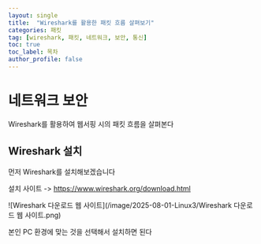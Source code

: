 ```yaml
---
layout: single
title:  "Wireshark를 활용한 패킷 흐름 살펴보기"
categories: 패킷
tag: [wireshark, 패킷, 네트워크, 보안, 통신]
toc: true
toc_label: 목차
author_profile: false
---
```


# 네트워크 보안

Wireshark를 활용하여 웹서핑 시의 패킷 흐름을 살펴본다

## Wireshark 설치

먼저 Wireshark를 설치해보겠습니다

설치 사이트 -> https://www.wireshark.org/download.html

![Wireshark 다운로드 웹 사이트](/image/2025-08-01-Linux3/Wireshark 다운로드 웹 사이트.png)

본인 PC 환경에 맞는 것을 선택해서 설치하면 된다
